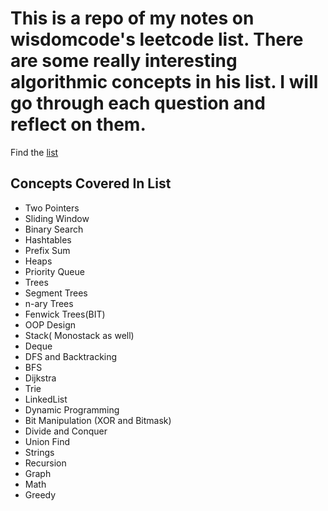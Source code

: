 # This is a repo of my notes on wisdomcode's leetcode list. There are some really interesting algorithmic concepts in his list.  I will go through each question and reflect on them.


Find the [list](./problem-list.md)



## Concepts Covered In List
- Two Pointers
- Sliding Window
- Binary Search
- Hashtables
- Prefix Sum
- Heaps
- Priority Queue
- Trees
- Segment Trees
- n-ary Trees
- Fenwick Trees(BIT)
- OOP Design
- Stack( Monostack as well)
- Deque
- DFS and Backtracking
- BFS
- Dijkstra
- Trie
- LinkedList
- Dynamic Programming 
- Bit Manipulation (XOR and Bitmask)
- Divide and Conquer
- Union Find
- Strings
- Recursion
- Graph
- Math
- Greedy
